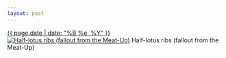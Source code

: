 ```yaml
---
layout: post
---
```


<p>
  <time><a href="/27">{{ page.date | date: "%B %e, %Y" }}</a></time>
  <a href="/27"><img src="{{ site.assets_url }}/27-640.jpg" srcset="{{ site.assets_url }}/27-1280.jpg 1280w, {{ site.assets_url }}/27-960.jpg 960w, {{ site.assets_url }}/27-640.jpg 640w, {{ site.assets_url }}/27-320.jpg 320w" sizes="(min-width: 700px) 50vw, calc(100vw - 2rem)" alt="Half-lotus ribs (fallout from the Meat-Up)" /></a>
  <span>Half-lotus ribs (fallout from the Meat-Up)</span>
</p>
